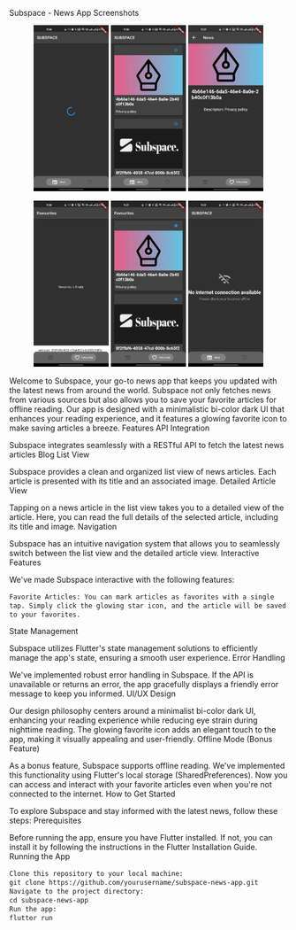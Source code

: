 Subspace - News App
Screenshots




<!-- First Row -->
<p align="center">
  <img src="pic1.jpg" alt="Image 1" height="300"/>
  <img src="pic2.jpg" alt="Image 2" height="300"/>
  <img src="pic3.jpg" alt="Image 3" height="300"/>
</p>

<!-- Second Row -->
<p align="center">
  <img src="pic4.jpg" alt="Image 4" height="300"/>
  <img src="pic5.jpg" alt="Image 5" height="300"/>
  <img src="pic6.jpg" alt="Image 6" height="300"/>
</p>















Welcome to Subspace, your go-to news app that keeps you updated with the latest news from around the world. Subspace not only fetches news from various sources but also allows you to save your favorite articles for offline reading. Our app is designed with a minimalistic bi-color dark UI that enhances your reading experience, and it features a glowing favorite icon to make saving articles a breeze.
Features
API Integration

Subspace integrates seamlessly with a RESTful API to fetch the latest news articles
Blog List View

Subspace provides a clean and organized list view of news articles. Each article is presented with its title and an associated image.
Detailed Article View

Tapping on a news article in the list view takes you to a detailed view of the article. Here, you can read the full details of the selected article, including its title and image.
Navigation

Subspace has an intuitive navigation system that allows you to seamlessly switch between the list view and the detailed article view.
Interactive Features

We've made Subspace interactive with the following features:

    Favorite Articles: You can mark articles as favorites with a single tap. Simply click the glowing star icon, and the article will be saved to your favorites.

State Management

Subspace utilizes Flutter's state management solutions to efficiently manage the app's state, ensuring a smooth user experience.
Error Handling

We've implemented robust error handling in Subspace. If the API is unavailable or returns an error, the app gracefully displays a friendly error message to keep you informed.
UI/UX Design

Our design philosophy centers around a minimalist bi-color dark UI, enhancing your reading experience while reducing eye strain during nighttime reading. The glowing favorite icon adds an elegant touch to the app, making it visually appealing and user-friendly.
Offline Mode (Bonus Feature)

As a bonus feature, Subspace supports offline reading. We've implemented this functionality using Flutter's local storage (SharedPreferences). Now you can access and interact with your favorite articles even when you're not connected to the internet.
How to Get Started

To explore Subspace and stay informed with the latest news, follow these steps:
Prerequisites

Before running the app, ensure you have Flutter installed. If not, you can install it by following the instructions in the Flutter Installation Guide.
Running the App

    Clone this repository to your local machine:
    git clone https://github.com/yourusername/subspace-news-app.git
    Navigate to the project directory:
    cd subspace-news-app
    Run the app:
    flutter run

